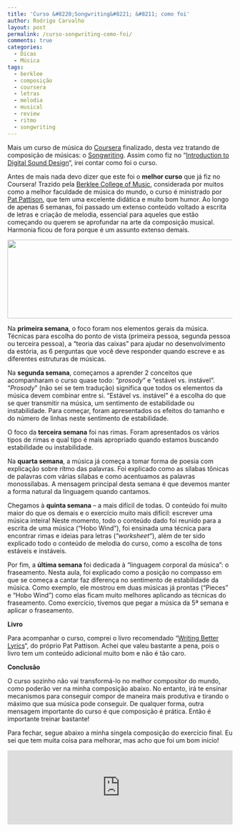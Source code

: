 ```yaml
---
title: 'Curso &#8220;Songwriting&#8221; &#8211; como foi'
author: Rodrigo Carvalho
layout: post
permalink: /curso-songwriting-como-foi/
comments: true
categories:
  - Dicas
  - Música
tags:
  - berklee
  - composição
  - coursera
  - letras
  - melodia
  - musical
  - review
  - ritmo
  - songwriting
---
```

Mais um curso de música do <a title="Site do Coursera" href="https://www.coursera.org/" target="_blank">Coursera</a> finalizado, desta vez tratando de composição de músicas: o <a title="Página do curso Songwriting" href="https://www.coursera.org/course/songwriting" target="_blank">Songwriting</a>. Assim como fiz no &#8220;<a title="Review do curso Introduction to Digital Sound Design" href="/introduction-to-digital-sound-design-como-foi/" target="_blank">Introduction to Digital Sound Design</a>&#8220;, irei contar como foi o curso.

<!-- more -->

Antes de mais nada devo dizer que este foi o **melhor curso** que já fiz no Coursera! Trazido pela <a title="Site da Berklee College of Music" href="https://www.berklee.edu/" target="_blank">Berklee College of Music</a>, considerada por muitos como a melhor faculdade de música do mundo, o curso é ministrado por <a title="Site do Pat Pattison" href="https://www.patpattison.com/" target="_blank">Pat Pattison</a>, que tem uma excelente didática e muito bom humor. Ao longo de apenas 6 semanas, foi passado um extenso conteúdo voltado a escrita de letras e criação de melodia, essencial para aqueles que estão começando ou querem se aprofundar na arte da composição musical. Harmonia ficou de fora porque é um assunto extenso demais.

<p style="text-align: center;">
  <img class="aligncenter" alt="" src="https://coursera-university-assets.s3.amazonaws.com/ce/77a045e73e76620497bd0992177021/masthead.jpg" width="742" height="176" />
</p>

<p style="text-align: left;">
  Na <strong>primeira semana</strong>, o foco foram nos elementos gerais da música. Técnicas para escolha do ponto de vista (primeira pessoa, segunda pessoa ou terceira pessoa), a &#8220;teoria das caixas&#8221; para ajudar no desenvolvimento da estória, as 6 perguntas que você deve responder quando escreve e as diferentes estruturas de músicas.
</p>

<p style="text-align: left;">
  Na <strong>segunda semana</strong>, começamos a aprender 2 conceitos que acompanharam o curso quase todo: &#8220;<em>prosody</em>&#8221; e &#8220;estável vs. instável&#8221;. &#8220;<em>Prosody</em>&#8221; (não sei se tem tradução) significa que todos os elementos da música devem combinar entre si. &#8220;Estável vs. instável&#8221; é a escolha do que se quer transmitir na música, um sentimento de estabilidade ou instabilidade. Para começar, foram apresentados os efeitos do tamanho e do número de linhas neste sentimento de estabilidade.
</p>

<p style="text-align: left;">
  O foco da <strong>terceira semana</strong> foi nas rimas. Foram apresentados os vários tipos de rimas e qual tipo é mais apropriado quando estamos buscando estabilidade ou instabilidade.
</p>

<p style="text-align: left;">
  Na <strong>quarta semana</strong>, a música já começa a tomar forma de poesia com explicação sobre rítmo das palavras. Foi explicado como as sílabas tônicas de palavras com várias sílabas e como acentuamos as palavras monossílabas. A mensagem principal desta semana é que devemos manter a forma natural da linguagem quando cantamos.
</p>

<p style="text-align: left;">
  Chegamos à <strong>quinta semana</strong> &#8211; a mais difícil de todas. O conteúdo foi muito maior do que os demais e o exercício muito mais difícil: escrever uma música inteira! Neste momento, todo o conteúdo dado foi reunido para a escrita de uma música (&#8220;Hobo Wind&#8221;), foi ensinada uma técnica para encontrar rimas e ideias para letras (&#8220;<em>worksheet</em>&#8220;), além de ter sido explicado todo o conteúdo de melodia do curso, como a escolha de tons estáveis e instáveis.
</p>

<p style="text-align: left;">
  Por fim, a <strong>última semana</strong> foi dedicada à &#8220;linguagem corporal da música&#8221;: o fraseamento. Nesta aula, foi explicado como a posição no compasso em que se começa a cantar faz diferença no sentimento de estabilidade da música. Como exemplo, ele mostrou em duas músicas já prontas (&#8220;Pieces&#8221; e &#8220;Hobo Wind&#8221;) como elas ficam muito melhores aplicando as técnicas do fraseamento. Como exercício, tivemos que pegar a música da 5ª semana e aplicar o fraseamento.
</p>

<p style="text-align: left;">
  <strong>Livro</strong>
</p>

<p style="text-align: left;">
  Para acompanhar o curso, comprei o livro recomendado &#8220;<a title="Livro &quot;Writing Better Lyrics&quot; na Amazon" href="https://www.amazon.com.br/Writing-Better-Lyrics-ebook/dp/B005070P1C/ref=sr_1_1?s=digital-text&ie=UTF8&qid=1366679609&sr=1-1&keywords=Writing+Better+Lyrics" target="_blank">Writing Better Lyrics</a>&#8220;, do próprio Pat Pattison. Achei que valeu bastante a pena, pois o livro tem um conteúdo adicional muito bom e não é tão caro.
</p>

<p style="text-align: left;">
  <strong>Conclusão</strong>
</p>

<p style="text-align: left;">
  O curso sozinho não vai transformá-lo no melhor compositor do mundo, como poderão ver na minha composição abaixo. No entanto, irá te ensinar mecanismos para conseguir compor de maneira mais produtiva e tirando o máximo que sua música pode conseguir. De qualquer forma, outra mensagem importante do curso é que composição é prática. Então é importante treinar bastante!
</p>

<p style="text-align: left;">
  Para fechar, segue abaixo a minha singela composição do exercício final. Eu sei que tem muita coisa para melhorar, mas acho que foi um bom início!
</p>

<p style="text-align: left;">
  <iframe width="100%" height="166" scrolling="no" frameborder="no" src="https://w.soundcloud.com/player/?url=https%3A//api.soundcloud.com/tracks/88350518%3Fsecret_token%3Ds-VBF9t&amp;color=ff5500&amp;auto_play=false&amp;hide_related=false&amp;show_artwork=true"></iframe>
</p>
